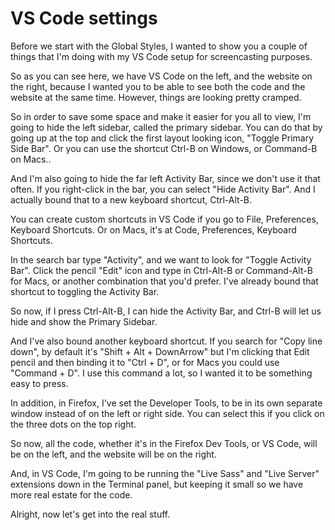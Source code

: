 # VS Code settings

Before we start with the Global Styles, I wanted to show you a couple of things that I'm doing with my VS Code setup for screencasting purposes.

So as you can see here, we have VS Code on the left, and the website on the right, because I wanted you to be able to see both the code and the website at the same time. However, things are looking pretty cramped.

So in order to save some space and make it easier for you all to view, I'm going to hide the left sidebar, called the primary sidebar. You can do that by going up at the top and click the first layout looking icon, "Toggle Primary Side Bar". Or you can use the shortcut Ctrl-B on Windows, or Command-B on Macs..

And I'm also going to hide the far left Activity Bar, since we don't use it that often. If you right-click in the bar, you can select "Hide Activity Bar". And I actually bound that to a new keyboard shortcut, Ctrl-Alt-B.

You can create custom shortcuts in VS Code if you go to File, Preferences, Keyboard Shortcuts. Or on Macs, it's at Code, Preferences, Keyboard Shortcuts.

In the search bar type "Activity", and we want to look for "Toggle Activity Bar". Click the pencil "Edit" icon and type in Ctrl-Alt-B or Command-Alt-B for Macs, or another combination that you'd prefer. I've already bound that shortcut to toggling the Activity Bar.

So now, if I press Ctrl-Alt-B, I can hide the Activity Bar, and Ctrl-B will let us hide and show the Primary Sidebar.

And I've also bound another keyboard shortcut. If you search for "Copy line down", by default it's "Shift + Alt + DownArrow" but I'm clicking that Edit pencil and then binding it to "Ctrl + D", or for Macs you could use "Command + D". I use this command a lot, so I wanted it to be something easy to press.

In addition, in Firefox, I've set the Developer Tools, to be in its own separate window instead of on the left or right side. You can select this if you click on the three dots on the top right.

So now, all the code, whether it's in the Firefox Dev Tools, or VS Code, will be on the left, and the website will be on the right.

And, in VS Code, I'm going to be running the "Live Sass" and "Live Server" extensions down in the Terminal panel, but keeping it small so we have more real estate for the code.

Alright, now let's get into the real stuff.

